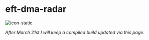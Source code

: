 # eft-dma-radar

![icon-static](https://github.com/user-attachments/assets/d3bc58ad-a987-4c94-bfe2-dd2236769f19)

*After March 21st I will keep a compiled build updated via this page.*
